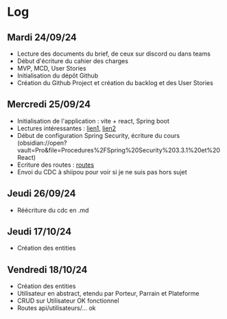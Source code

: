 # Log

## Mardi 24/09/24
- Lecture des documents du brief, de ceux sur discord ou dans teams
- Début d'écriture du cahier des charges
- MVP, MCD, User Stories
- Initialisation du dépôt Github
- Création du Github Project et création du backlog et des User Stories

## Mercredi 25/09/24
- Initialisation de l'application : vite + react, Spring boot
- Lectures intéressantes : [lien1](https://vectorlinux.com/spring-security-login-page-with-react/), [lien2](https://mossaabfrifita.github.io/docs/Spring%20Framework/spring)
- Début de configuration Spring Security, écriture du cours (obsidian://open?vault=Pro&file=Procedures%2FSpring%20Security%203.3.1%20et%20React)
- Ecriture des routes : [routes](../routes.md)
- Envoi du CDC à shiipou pour voir si je ne suis pas hors sujet

## Jeudi 26/09/24
- Réécriture du cdc en .md

## Jeudi 17/10/24
- Création des entities

## Vendredi 18/10/24
- Création des entities
- Utilisateur en abstract, etendu par Porteur, Parrain et Plateforme
- CRUD sur Utilisateur OK fonctionnel
- Routes api/utilisateurs/... ok

